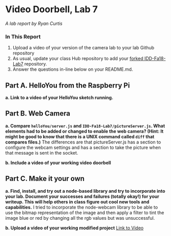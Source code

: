 # Video Doorbell, Lab 7

*A lab report by Ryan Curtis*

### In This Report

1. Upload a video of your version of the camera lab to your lab Github repository
1. As usual, update your class Hub repository to add your [forked IDD-Fa18-Lab7](/FAR-Lab/IDD-Fa18-Lab7) repository.
1. Answer the questions in-line below on your README.md.

## Part A. HelloYou from the Raspberry Pi

**a. Link to a video of your HelloYou sketch running.**

## Part B. Web Camera

**a. Compare `helloYou/server.js` and `IDD-Fa18-Lab7/pictureServer.js`. What elements had to be added or changed to enable the web camera? (Hint: It might be good to know that there is a UNIX command called `diff` that compares files.)**
The differences are that pictureServer.js has a section to configure the webcam settings and has a section to take the picture when that message is sent in the socket.

**b. Include a video of your working video doorbell**
[]()
## Part C. Make it your own

**a. Find, install, and try out a node-based library and try to incorporate into your lab. Document your successes and failures (totally okay!) for your writeup. This will help others in class figure out cool new tools and capabilities.**
I tried to incorporate the node-webcam library to be able to use the bitmap representation of the image and then apply a filter to tint the image blue or red by changing all the rgb values but was unsuccessful.

**b. Upload a video of your working modified project**
[Link to Video]()
